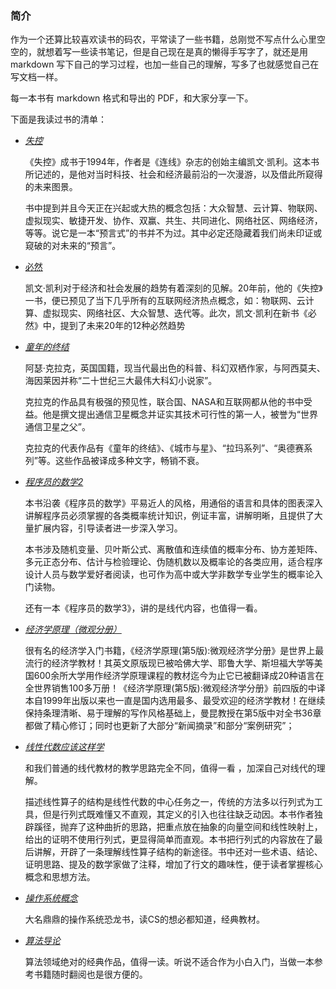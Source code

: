 ### 简介

作为一个还算比较喜欢读书的码农，平常读了一些书籍，总刚觉不写点什么心里空空的，就想着写一些读书笔记，但是自己现在是真的懒得手写字了，就还是用 markdown 写下自己的学习过程，也加一些自己的理解，写多了也就感觉自己在写文档一样。

每一本书有 markdown 格式和导出的 PDF，和大家分享一下。

下面是我读过书的清单：

* [*失控*](https://book.douban.com/subject/5375620/)

  《失控》成书于1994年，作者是《连线》杂志的创始主编凯文·凯利。这本书所记述的，是他对当时科技、社会和经济最前沿的一次漫游，以及借此所窥得的未来图景。

  书中提到并且今天正在兴起或大热的概念包括：大众智慧、云计算、物联网、虚拟现实、敏捷开发、协作、双赢、共生、共同进化、网络社区、网络经济，等等。说它是一本“预言式”的书并不为过。其中必定还隐藏着我们尚未印证或窥破的对未来的“预言”。


* [必然](https://book.douban.com/subject/26658379/)

  凯文·凯利对于经济和社会发展的趋势有着深刻的见解。20年前，他的《失控》一书，便已预见了当下几乎所有的互联网经济热点概念，如：物联网、云计算、虚拟现实、网络社区、大众智慧、迭代等。此次，凯文·凯利在新书《必然》中，提到了未来20年的12种必然趋势

* [*童年的终结*](https://book.douban.com/subject/1865765/)

  阿瑟·克拉克，英国国籍，现当代最出色的科普、科幻双栖作家，与阿西莫夫、海因莱因并称“二十世纪三大最伟大科幻小说家”。

  克拉克的作品具有极强的预见性，联合国、NASA和互联网都从他的书中受益。他是撰文提出通信卫星概念并证实其技术可行性的第一人，被誉为“世界通信卫星之父”。

  克拉克的代表作品有《童年的终结》、《城市与星》、“拉玛系列”、“奥德赛系列”等。这些作品被译成多种文字，畅销不衰。

* [*程序员的数学2*](https://book.douban.com/subject/26593822/)

  本书沿袭《程序员的数学》平易近人的风格，用通俗的语言和具体的图表深入讲解程序员必须掌握的各类概率统计知识，例证丰富，讲解明晰，且提供了大量扩展内容，引导读者进一步深入学习。

  本书涉及随机变量、贝叶斯公式、离散值和连续值的概率分布、协方差矩阵、多元正态分布、估计与检验理论、伪随机数以及概率论的各类应用，适合程序设计人员与数学爱好者阅读，也可作为高中或大学非数学专业学生的概率论入门读物。

  还有一本《程序员的数学3》，讲的是线代内容，也值得一看。

* [*经济学原理（微观分册）*](https://book.douban.com/subject/3719533/)

  很有名的经济学入门书籍，《经济学原理(第5版):微观经济学分册》是世界上最流行的经济学教材！其英文原版现已被哈佛大学、耶鲁大学、斯坦福大学等美国600余所大学用作经济学原理课程的教材迄今为止它已被翻译成20种语言在全世界销售100多万册！《经济学原理(第5版):微观经济学分册》前四版的中译本自1999年出版以来也一直是国内选用最多、最受欢迎的经济学教材！在继续保持条理清晰、易于理解的写作风格基础上，曼昆教授在第5版中对全书36章都做了精心修订；同时也更新了大部分“新闻摘录”和部分“案例研究”；

* [*线性代数应该这样学*](https://book.douban.com/subject/3715623/)

  和我们普通的线代教材的教学思路完全不同，值得一看  ，加深自己对线代的理解。

  描述线性算子的结构是线性代数的中心任务之一，传统的方法多以行列式为工具，但是行列式既难懂又不直观，其定义的引入也往往缺乏动因。本书作者独辟蹊径，抛弃了这种曲折的思路，把重点放在抽象的向量空间和线性映射上，给出的证明不使用行列式，更显得简单而直观。本书把行列式的内容放在了最后讲解，开辟了一条理解线性算子结构的新途径。书中还对一些术语、结论、证明思路、提及的数学家做了注释，增加了行文的趣味性，便于读者掌握核心概念和思想方法。

* [*操作系统概念*](https://book.douban.com/subject/2109679/)

  大名鼎鼎的操作系统恐龙书，读CS的想必都知道，经典教材。

* [*算法导论*](https://book.douban.com/subject/20432061/)

  算法领域绝对的经典作品，值得一读。听说不适合作为小白入门，当做一本参考书籍随时翻阅也是很方便的。